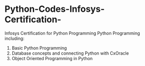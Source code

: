 # Python-Codes-Infosys-Certification-
Infosys Certification for Python Programming
Python Programming including:
1) Basic Python Programming
2) Database concepts and connecting Python with CxOracle
3) Object Oriented Programming in Python
